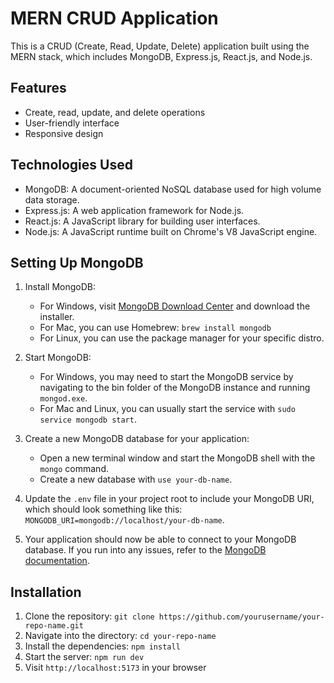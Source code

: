 # MERN CRUD Application

This is a CRUD (Create, Read, Update, Delete) application built using the MERN stack, which includes MongoDB, Express.js, React.js, and Node.js.

## Features

- Create, read, update, and delete operations
- User-friendly interface
- Responsive design

## Technologies Used

- MongoDB: A document-oriented NoSQL database used for high volume data storage.
- Express.js: A web application framework for Node.js.
- React.js: A JavaScript library for building user interfaces.
- Node.js: A JavaScript runtime built on Chrome's V8 JavaScript engine.

## Setting Up MongoDB

1. Install MongoDB:
   - For Windows, visit [MongoDB Download Center](https://www.mongodb.com/try/download/community) and download the installer.
   - For Mac, you can use Homebrew: `brew install mongodb`
   - For Linux, you can use the package manager for your specific distro.

2. Start MongoDB:
   - For Windows, you may need to start the MongoDB service by navigating to the bin folder of the MongoDB instance and running `mongod.exe`.
   - For Mac and Linux, you can usually start the service with `sudo service mongodb start`.

3. Create a new MongoDB database for your application:
   - Open a new terminal window and start the MongoDB shell with the `mongo` command.
   - Create a new database with `use your-db-name`.

4. Update the `.env` file in your project root to include your MongoDB URI, which should look something like this: `MONGODB_URI=mongodb://localhost/your-db-name`.

5. Your application should now be able to connect to your MongoDB database. If you run into any issues, refer to the [MongoDB documentation](https://docs.mongodb.com/manual/).

## Installation

1. Clone the repository: `git clone https://github.com/yourusername/your-repo-name.git`
2. Navigate into the directory: `cd your-repo-name`
3. Install the dependencies: `npm install`
4. Start the server: `npm run dev`
5. Visit `http://localhost:5173` in your browser


